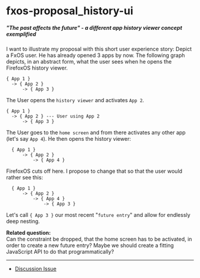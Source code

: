 # fxos-proposal_history-ui
##### "The past affects the future" - a different app history viewer concept exemplified

I want to illustrate my proposal with this short user experience story: Depict a FxOS user. He has already opened 3 apps by now. The following graph depicts, in an abstract form, what the user sees when he opens the FirefoxOS history viewer.

```
{ App 1 }
  -> { App 2 }
      -> { App 3 }
```

The User opens the `history viewer` and activates `App 2`.

```
{ App 1 }
  -> { App 2 } --- User using App 2
      -> { App 3 }
```

The User goes to the `home screen` and from there activates any other app (let's say `App 4`). He then opens the history viewer:

```
  { App 1 }
      -> { App 2 }
          -> { App 4 }
```

FirefoxOS cuts off here. I propose to change that so that the user would rather see this:

```
  { App 1 }
      -> { App 2 }
          -> { App 4 }
              -> { App 3 }
```


Let's call `{ App 3 }` our most recent "`future entry`" and allow for endlessly deep nesting.

**Related question:**  
Can the constraint be dropped, that the home screen has to be activated, in order to create a new
future entry? Maybe we should create a fitting JavaScript API to do that programmatically?

***

* [Discussion Issue](https://github.com/pguth/fxos-proposal_history-ui/issues/1)
